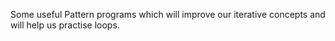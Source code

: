 Some useful Pattern programs which will improve our iterative concepts and will help us practise loops.
